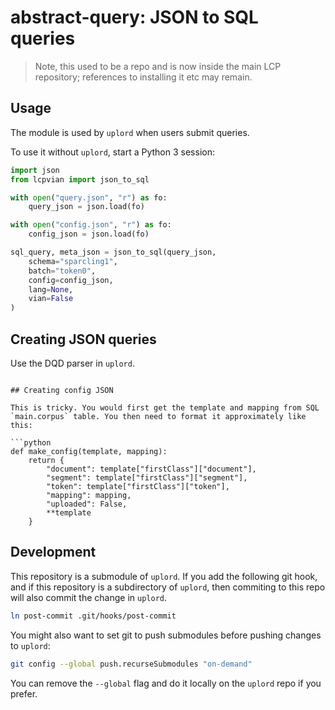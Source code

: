 # abstract-query: JSON to SQL queries



> Note, this used to be a repo and is now inside the main LCP repository; references to installing it etc may remain.

## Usage

The module is used by `uplord` when users submit queries.

To use it without `uplord`, start a Python 3 session:

```python
import json
from lcpvian import json_to_sql

with open("query.json", "r") as fo:
	query_json = json.load(fo)

with open("config.json", "r") as fo:
	config_json = json.load(fo)

sql_query, meta_json = json_to_sql(query_json,
    schema="sparcling1",
    batch="token0",
    config=config_json,
    lang=None,
    vian=False
)
```

## Creating JSON queries

Use the DQD parser in `uplord`.

```

## Creating config JSON

This is tricky. You would first get the template and mapping from SQL `main.corpus` table. You then need to format it approximately like this:

```python
def make_config(template, mapping):
	return {
	    "document": template["firstClass"]["document"],
	    "segment": template["firstClass"]["segment"],
	    "token": template["firstClass"]["token"],
	    "mapping": mapping,
	    "uploaded": False,
	    **template
	}
```

## Development

This repository is a submodule of `uplord`. If you add the following git hook, and if this repository is a subdirectory of `uplord`, then commiting to this repo will also commit the change in `uplord`.

```bash
ln post-commit .git/hooks/post-commit
```

You might also want to set git to push submodules before pushing changes to `uplord`:

```bash
git config --global push.recurseSubmodules "on-demand"
```

You can remove the `--global` flag and do it locally on the `uplord` repo if you prefer.

